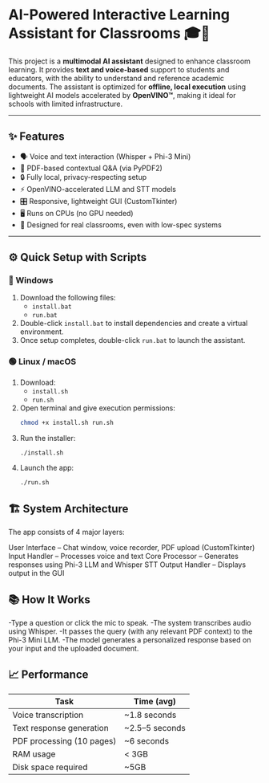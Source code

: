  # AI-Powered Interactive Learning Assistant for Classrooms 🎓🤖

This project is a **multimodal AI assistant** designed to enhance classroom learning. It provides **text and voice-based** support to students and educators, with the ability to understand and reference academic documents. The assistant is optimized for **offline, local execution** using lightweight AI models accelerated by **OpenVINO™**, making it ideal for schools with limited infrastructure.


---

## ✨ Features

- 🗣️ Voice and text interaction (Whisper + Phi-3 Mini)
- 📄 PDF-based contextual Q&A (via PyPDF2)
- 🔒 Fully local, privacy-respecting setup
- ⚡ OpenVINO-accelerated LLM and STT models
- 🎛️ Responsive, lightweight GUI (CustomTkinter)
- 🖥️ Runs on CPUs (no GPU needed)
- 🧠 Designed for real classrooms, even with low-spec systems

---

## ⚙️ Quick Setup with Scripts

### 🔵 Windows

1. Download the following files:
   - `install.bat`
   - `run.bat`
2. Double-click `install.bat` to install dependencies and create a virtual environment.
3. Once setup completes, double-click `run.bat` to launch the assistant.

### 🟢 Linux / macOS

1. Download:
   - `install.sh`
   - `run.sh`
2. Open terminal and give execution permissions:
   ```bash
   chmod +x install.sh run.sh
3. Run the installer:
   ```bash
   ./install.sh

4. Launch the app:
   ```bash
   ./run.sh

## 🏗️ System Architecture

The app consists of 4 major layers:

User Interface – Chat window, voice recorder, PDF upload (CustomTkinter)
Input Handler – Processes voice and text
Core Processor – Generates responses using Phi-3 LLM and Whisper STT
Output Handler – Displays output in the GUI

## 📚 How It Works

-Type a question or click the mic to speak.
-The system transcribes audio using Whisper.
-It passes the query (with any relevant PDF context) to the Phi-3 Mini LLM.
-The model generates a personalized response based on your input and the uploaded document.

## 📈 Performance

| Task                      | Time (avg)      |
| ------------------------- | --------------- |
| Voice transcription       | \~1.8 seconds   |
| Text response generation  | \~2.5–5 seconds |
| PDF processing (10 pages) | \~6 seconds     |
| RAM usage                 | < 3GB           |
| Disk space required       | \~5GB           |



